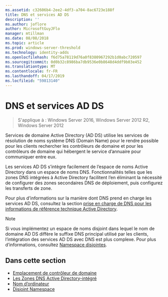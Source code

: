 ```yaml
---
ms.assetid: c32606b4-2ee2-4df3-a704-8ac6723e188f
title: DNS et services AD DS
description: ''
ms.author: joflore
author: MicrosoftGuyJFlo
manager: mtillman
ms.date: 08/08/2018
ms.topic: article
ms.prod: windows-server-threshold
ms.technology: identity-adds
ms.openlocfilehash: f6d75a78119d76a0f8380967292b1d0abc720597
ms.sourcegitcommit: 0d0b32c8986ba7db9536e0b8648d4ddf9b03e452
ms.translationtype: MT
ms.contentlocale: fr-FR
ms.lasthandoff: 04/17/2019
ms.locfileid: "59813140"
---
```

# <a name="dns-and-ad-ds"></a>DNS et services AD DS

>S'applique à : Windows Server 2016, Windows Server 2012 R2, Windows Server 2012

Services de domaine Active Directory (AD DS) utilise les services de résolution de noms système DNS (Domain Name) pour le rendre possible pour les clients rechercher les contrôleurs de domaine et pour les contrôleurs de domaine qui hébergent le service d’annuaire pour communiquer entre eux.  
  
Les services AD DS s’intègre facilement de l’espace de noms Active Directory dans un espace de noms DNS. Fonctionnalités telles que les zones DNS intégrées à Active Directory facilitent l’en éliminant la nécessité de configurer des zones secondaires DNS de déploiement, puis configurez les transferts de zone.  
  
Pour plus d’informations sur la manière dont DNS prend en charge les services AD DS, consultez la section [prise en charge de DNS pour les informations de référence technique Active Directory](https://go.microsoft.com/fwlink/?LinkID=48147).  
  
> [!NOTE]  
> Si vous implémentez un espace de noms disjoint dans lequel le nom de domaine AD DS diffère le suffixe DNS principal utilisé par les clients, l’intégration des services AD DS avec DNS est plus complexe. Pour plus d’informations, consultez [Namespace disjointes](../../ad-ds/plan/../../ad-ds/plan/Disjoint-Namespace.md).  
  
## <a name="in-this-section"></a>Dans cette section  
  
- [Emplacement de contrôleur de domaine](../../ad-ds/plan/Domain-Controller-Location.md)  
- [Les Zones DNS Active Directory-intégré](../../ad-ds/plan/Active-Directory-Integrated-DNS-Zones.md)  
- [Nom d’ordinateur](../../ad-ds/plan/Computer-Naming.md)  
- [Disjoint Namespace](../../ad-ds/plan/../../ad-ds/plan/Disjoint-Namespace.md)  
